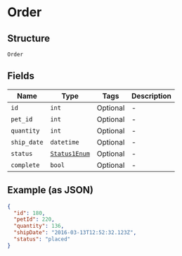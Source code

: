 
# Order

## Structure

`Order`

## Fields

| Name | Type | Tags | Description |
|  --- | --- | --- | --- |
| `id` | `int` | Optional | - |
| `pet_id` | `int` | Optional | - |
| `quantity` | `int` | Optional | - |
| `ship_date` | `datetime` | Optional | - |
| `status` | [`Status1Enum`](../../doc/models/status-1-enum.md) | Optional | - |
| `complete` | `bool` | Optional | - |

## Example (as JSON)

```json
{
  "id": 180,
  "petId": 220,
  "quantity": 136,
  "shipDate": "2016-03-13T12:52:32.123Z",
  "status": "placed"
}
```

